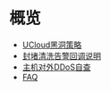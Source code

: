 # 概览

* [UCloud黑洞策略](uantiddos/usecurity/datacenter)
* [封堵清洗告警回调说明](uantiddos/usecurity/ddos_api)
* [主机对外DDoS自查](uantiddos/usecurity/check_ddos)
* [FAQ](uantiddos/usecurity/faq)
